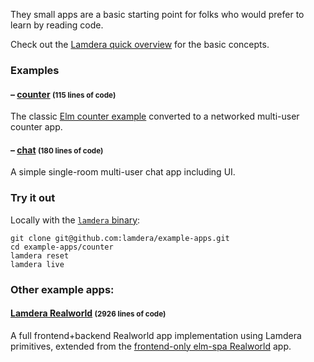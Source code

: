 
They small apps are a basic starting point for folks who would prefer to learn by reading code.

Check out the [Lamdera quick overview](https://dashboard.lamdera.app/) for the basic concepts.


### Examples

#### – [counter](counter) <small>(115 lines of code)</small>

The classic [Elm counter example](https://elm-lang.org/examples/buttons) converted to a networked multi-user counter app.

#### – [chat](chat) <small>(180 lines of code)</small>

A simple single-room multi-user chat app including UI.


### Try it out

Locally with the [`lamdera` binary](https://dashboard.lamdera.app/docs/download):

```
git clone git@github.com:lamdera/example-apps.git
cd example-apps/counter
lamdera reset
lamdera live
```


### Other example apps:

#### [Lamdera Realworld](https://github.com/supermario/lamdera-realworld) <small>(2926 lines of code)</small>

A full frontend+backend Realworld app implementation using Lamdera primitives, extended from the [frontend-only elm-spa Realworld](https://github.com/ryannhg/elm-spa-realworld) app.
